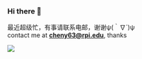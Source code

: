 ### Hi there 👋
最近超级忙，有事请联系电邮，谢谢ψ(｀∇´)ψ<br>
contact me at **cheny63@rpi.edu**, thanks<br>

![](https://github-readme-stats.vercel.app/api?username=Stry233)
<!--
**Stry233/Stry233** is a ✨ _special_ ✨ repository because its `README.md` (this file) appears on your GitHub profile.

Here are some ideas to get you started:

- 🔭 I’m currently working on ...
- 🌱 I’m currently learning ...
- 👯 I’m looking to collaborate on ...
- 🤔 I’m looking for help with ...
- 💬 Ask me about ...
- 📫 How to reach me: ...
- 😄 Pronouns: ...
- ⚡ Fun fact: ...
-->
